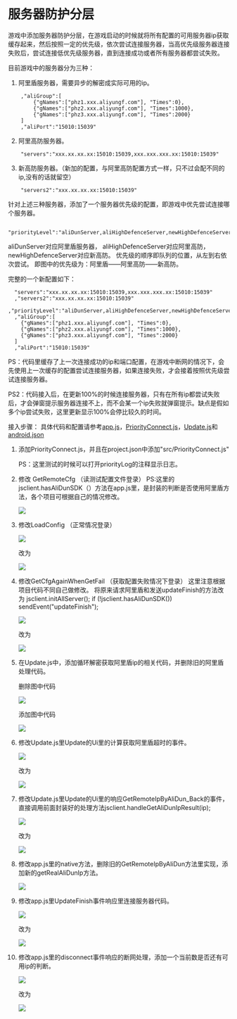 # 服务器防护分层
游戏中添加服务器防护分层，在游戏启动的时候就将所有配置的可用服务器ip获取缓存起来，然后按照一定的优先级，依次尝试连接服务器，当高优先级服务器连接失败后，尝试连接低优先级服务器，直到连接成功或者所有服务器都尝试失败。

目前游戏中的服务器分为三种：
1. 阿里盾服务器，需要异步的解密成实际可用的ip。
```
	,"aliGroup":[
		{"gNames":["phz1.xxx.aliyungf.com"], "Times":0},
		{"gNames":["phz2.xxx.aliyungf.com"], "Times":1000},
		{"gNames":["phz3.xxx.aliyungf.com"], "Times":2000}
	]
	,"aliPort":"15010:15039"
```
2. 阿里高防服务器。
```
	"servers":"xxx.xx.xx.xx:15010:15039,xxx.xxx.xxx.xx:15010:15039"
```
3. 新高防服务器。（新加的配置，与阿里高防配置方式一样，只不过会配不同的ip,没有的话就留空）
```
	"servers2":"xxx.xx.xx.xx:15010:15039"
```

针对上述三种服务器，添加了一个服务器优先级的配置，即游戏中优先尝试连接哪个服务器。
```
	"priorityLevel":"aliDunServer,aliHighDefenceServer,newHighDefenceServer"
```
aliDunServer对应阿里盾服务器，
aliHighDefenceServer对应阿里高防， 
newHighDefenceServer对应新高防。
优先级的顺序即队列的位置，从左到右依次尝试。
即图中的优先级为：阿里盾——阿里高防——新高防。

完整的一个新配置如下：
```
  "servers":"xxx.xx.xx.xx:15010:15039,xxx.xxx.xxx.xx:15010:15039"
  ,"servers2":"xxx.xx.xx.xx:15010:15039"
  ,"priorityLevel":"aliDunServer,aliHighDefenceServer,newHighDefenceServer"
  ,"aliGroup":[
    {"gNames":["phz1.xxx.aliyungf.com"], "Times":0},
    {"gNames":["phz2.xxx.aliyungf.com"], "Times":1000},
    {"gNames":["phz3.xxx.aliyungf.com"], "Times":2000}
  ]
  ,"aliPort":"15010:15039"
```


PS：代码里缓存了上一次连接成功的ip和端口配置，在游戏中断网的情况下，会先使用上一次缓存的配置尝试连接服务器，如果连接失败，才会接着按照优先级尝试连接服务器。

PS2：代码接入后，在更新100%的时候连接服务器，只有在所有ip都尝试失败后，才会弹窗提示服务器连接不上，而不会某一个ip失败就弹窗提示。缺点是假如多个ip尝试失败，这里更新显示100%会停比较久的时间。


接入步骤：
具体代码和配置请参考[app.js](img23/app.js)，[PriorityConnect.js](img23/PriorityConnect.js)，[Update.js](img23/Update.js)和[android.json](img23/android.json)

1. 添加PriorityConnect.js，并且在project.json中添加"src/PriorityConnect.js"

	PS：这里测试的时候可以打开priorityLog的注释显示日志。
	
2. 修改 GetRemoteCfg （读测试配置文件登录）
	PS:这里的jsclient.hasAliDunSDK（）方法在app.js里，是封装的判断是否使用阿里盾方法，各个项目可根据自己的情况修改。

	![](img23/img23_0.png)

3. 修改LoadConfig （正常情况登录）

	![](img23/img23_1.png) 

	改为 
	
	![](img23/img23_2.png)

4. 修改GetCfgAgainWhenGetFail （获取配置失败情况下登录）
	这里注意根据项目代码不同自己做修改。
	将原来请求阿里盾和发送updateFinish的方法改为
	jsclient.initAllServer();
	if (!jsclient.hasAliDunSDK()) sendEvent("updateFinish");

	![](img23/img23_3.png) 

	改为 
	
	![](img23/img23_4.png)

5. 在Update.js中，添加循环解密获取阿里盾ip的相关代码，并删除旧的阿里盾处理代码。

	删除图中代码

	![](img23/img23_5.png)

	添加图中代码

	![](img23/img23_6.png)

6. 修改Update.js里Update的Ui里的计算获取阿里盾超时的事件。

	![](img23/img23_7.png) 

	改为 

	![](img23/img23_8.png)

7. 修改Update.js里Update的Ui里的响应GetRemoteIpByAliDun_Back的事件，直接调用前面封装好的处理方法jsclient.handleGetAliDunIpResult(ip);

	![](img23/img23_9.png) 

	改为 

	![](img23/img23_10.png)

8. 修改app.js里的native方法，删除旧的GetRemoteIpByAliDun方法里实现，添加新的getRealAliDunIp方法。

	![](img23/img23_11.png)

9. 修改app.js里UpdateFinish事件响应里连接服务器代码。

	![](img23/img23_12.png) 

	改为 

	![](img23/img23_13.png)

10. 修改app.js里的disconnect事件响应的断网处理，添加一个当前数是否还有可用ip的判断。

	![](img23/img23_14.png) 

	改为 

	![](img23/img23_15.png)













